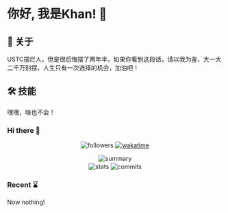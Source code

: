 
# 你好, 我是Khan! 👋

## 🚀 关于
USTC摆烂人，但是很后悔摆了两年半，如果你看到这段话，请以我为鉴，大一大二千万别摆，人生只有一次选择的机会，加油吧！

## 🛠 技能
嘿嘿，啥也不会！

### Hi there 👋

<!--
**Khan1019/Khan1019** is a ✨ _special_ ✨ repository because its `README.md` (this file) appears on your GitHub profile.

Here are some ideas to get you started:

- 🔭 I’m currently working on ...
- 🌱 I’m currently learning ...
- 👯 I’m looking to collaborate on ...
- 🤔 I’m looking for help with ...
- 💬 Ask me about ...
- 📫 How to reach me: ...
- 😄 Pronouns: ...
- ⚡ Fun fact: ...
-->

<!--
I'm currently learning [CMU 10-414/714 Deep Learning Systems](https://dlsyscourse.org), see my repo [cmu-dl-sys](https://github.com/Khan1019/cmu-dl-sys.git) for details.
-->

<!--
<p align="center">
  <a href="https://git.io/typing-svg">
    <img src="https://readme-typing-svg.demolab.com?font=Fira+Code&center=true&vCenter=true&pause=1000&width=435&lines=Fr4nk1in.profile()" alt="Typing SVG" />
  </a>
</p>
-->

<p align="center">
  <img src="https://img.shields.io/github/followers/Khan1019?style=for-the-badge" alt="followers">
  <a href="https://wakatime.com/@e024e23b-0211-4224-b6ed-23c808e3d2e9">
    <img src="https://wakatime.com/badge/user/e024e23b-0211-4224-b6ed-23c808e3d2e9.svg?style=for-the-badge" alt="wakatime">
  </a>
</p>

<p align="center">
</p>

<p align="center">
  <img src="https://github-profile-summary-cards.vercel.app/api/cards/profile-details?username=Khan1019&theme=tokyonight" alt="summary">
  <!--
  <br>
  <img align="center" src="http://github-profile-summary-cards.vercel.app/api/cards/repos-per-language?username=Khan1019&theme=tokyonight&hide=vhdl,systemverilog" alt="lang-by-repo">
  <img align="center" src="http://github-profile-summary-cards.vercel.app/api/cards/most-commit-language?username=Khan1019&theme=tokyonight&hide=vhdl,systemverilog" alt="lang-by-commit">
  -->
  <br>
  <img align="center" src="http://github-readme-stats.vercel.app/api?username=Khan1019&theme=tokyonight&show_icons=true&hide_border=true" alt="stats">
  <img align="center" src="http://github-profile-summary-cards.vercel.app/api/cards/productive-time?username=Khan1019&theme=tokyonight&utcOffset=8" alt="commits">
  <br>
  <!--
  <img align="center" src="https://github-readme-streak-stats.herokuapp.com/?user=Khan1019&theme=tokyonight" alt="streaks">
  -->
</p>

<!--
### Laptop 💻
![Lenovo](https://img.shields.io/badge/lenovo%20laptop-E2231A?style=for-the-badge&logo=lenovo&logoColor=white)
![CPU](https://img.shields.io/badge/Intel-Core_i5_10th-0071C5?style=for-the-badge&logo=intel&logoColor=white)
![GPU](https://img.shields.io/badge/NVIDIA-MX350-76B900?style=for-the-badge&logo=nvidia&logoColor=white)
![Linux](https://img.shields.io/badge/Linux-FCC624?style=for-the-badge&logo=linux&logoColor=black)
![Manjaro](https://img.shields.io/badge/manjaro-35BF5C?style=for-the-badge&logo=manjaro&logoColor=white)

![Git](https://img.shields.io/badge/GIT-E44C30?style=for-the-badge&logo=git&logoColor=white)
![Starship](https://img.shields.io/badge/starship-DD0B78?style=for-the-badge&logo=starship&logoColor=white)
![Chrome](https://img.shields.io/badge/Google_chrome-4285F4?style=for-the-badge&logo=Google-chrome&logoColor=white)
![Spotify](https://img.shields.io/badge/Spotify-1ED760?&style=for-the-badge&logo=spotify&logoColor=white)

### IDEs and Tech Stack 👨‍💻
![Neovim](https://img.shields.io/badge/NeoVim-%2357A143.svg?&style=for-the-badge&logo=neovim&logoColor=white)
![Clion](https://img.shields.io/badge/CLion-000000?style=for-the-badge&logo=clion&logoColor=white)
![Obsidian](https://img.shields.io/badge/Obsidian-483699?style=for-the-badge&logo=Obsidian&logoColor=white)

![Python](https://img.shields.io/badge/Python-3776AB?style=for-the-badge&logo=python&logoColor=white)
![C](https://img.shields.io/badge/C-00599C?style=for-the-badge&logo=c&logoColor=white)
![C++](https://img.shields.io/badge/C%2B%2B-00599C?style=for-the-badge&logo=c%2B%2B&logoColor=white)
![Lua](https://img.shields.io/badge/Lua-2C2D72?style=for-the-badge&logo=lua&logoColor=white)
![Markdown](https://img.shields.io/badge/Markdown-000000?style=for-the-badge&logo=markdown&logoColor=white)
![LaTeX](https://img.shields.io/badge/LaTeX-47A141?style=for-the-badge&logo=LaTeX&logoColor=white)
-->

<!--
### Contact ☎️

Email: [sh.fu@outlook.com](mailto:sh.fu@outlook.com)
-->

### Recent ⌛

Now nothing!
